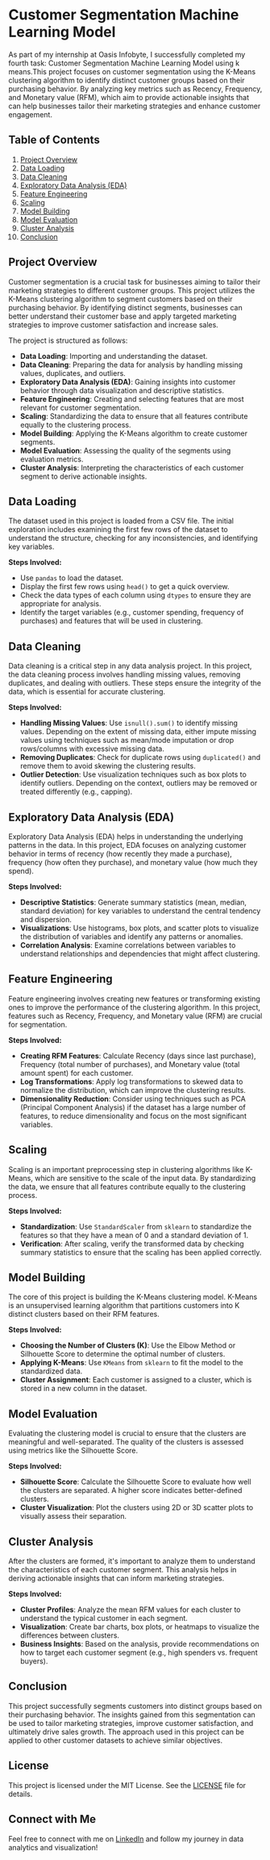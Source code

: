 # Customer Segmentation Machine Learning Model

As part of my internship at Oasis Infobyte, I successfully completed my fourth task: Customer Segmentation Machine Learning Model using k means.This project focuses on customer segmentation using the K-Means clustering algorithm to identify distinct customer groups based on their purchasing behavior. By analyzing key metrics such as Recency, Frequency, and Monetary value (RFM), which aim to provide actionable insights that can help businesses tailor their marketing strategies and enhance customer engagement.

## Table of Contents
1. [Project Overview](#project-overview)
2. [Data Loading](#data-loading)
3. [Data Cleaning](#data-cleaning)
4. [Exploratory Data Analysis (EDA)](#exploratory-data-analysis-eda)
5. [Feature Engineering](#feature-engineering)
6. [Scaling](#scaling)
7. [Model Building](#model-building)
8. [Model Evaluation](#model-evaluation)
9. [Cluster Analysis](#cluster-analysis)
10. [Conclusion](#conclusion)

## Project Overview
Customer segmentation is a crucial task for businesses aiming to tailor their marketing strategies to different customer groups. This project utilizes the K-Means clustering algorithm to segment customers based on their purchasing behavior. By identifying distinct segments, businesses can better understand their customer base and apply targeted marketing strategies to improve customer satisfaction and increase sales.

The project is structured as follows:
- **Data Loading**: Importing and understanding the dataset.
- **Data Cleaning**: Preparing the data for analysis by handling missing values, duplicates, and outliers.
- **Exploratory Data Analysis (EDA)**: Gaining insights into customer behavior through data visualization and descriptive statistics.
- **Feature Engineering**: Creating and selecting features that are most relevant for customer segmentation.
- **Scaling**: Standardizing the data to ensure that all features contribute equally to the clustering process.
- **Model Building**: Applying the K-Means algorithm to create customer segments.
- **Model Evaluation**: Assessing the quality of the segments using evaluation metrics.
- **Cluster Analysis**: Interpreting the characteristics of each customer segment to derive actionable insights.

## Data Loading
The dataset used in this project is loaded from a CSV file. The initial exploration includes examining the first few rows of the dataset to understand the structure, checking for any inconsistencies, and identifying key variables.

**Steps Involved:**
- Use `pandas` to load the dataset.
- Display the first few rows using `head()` to get a quick overview.
- Check the data types of each column using `dtypes` to ensure they are appropriate for analysis.
- Identify the target variables (e.g., customer spending, frequency of purchases) and features that will be used in clustering.

## Data Cleaning
Data cleaning is a critical step in any data analysis project. In this project, the data cleaning process involves handling missing values, removing duplicates, and dealing with outliers. These steps ensure the integrity of the data, which is essential for accurate clustering.

**Steps Involved:**
- **Handling Missing Values**: Use `isnull().sum()` to identify missing values. Depending on the extent of missing data, either impute missing values using techniques such as mean/mode imputation or drop rows/columns with excessive missing data.
- **Removing Duplicates**: Check for duplicate rows using `duplicated()` and remove them to avoid skewing the clustering results.
- **Outlier Detection**: Use visualization techniques such as box plots to identify outliers. Depending on the context, outliers may be removed or treated differently (e.g., capping).

## Exploratory Data Analysis (EDA)
Exploratory Data Analysis (EDA) helps in understanding the underlying patterns in the data. In this project, EDA focuses on analyzing customer behavior in terms of recency (how recently they made a purchase), frequency (how often they purchase), and monetary value (how much they spend). 

**Steps Involved:**
- **Descriptive Statistics**: Generate summary statistics (mean, median, standard deviation) for key variables to understand the central tendency and dispersion.
- **Visualizations**: Use histograms, box plots, and scatter plots to visualize the distribution of variables and identify any patterns or anomalies.
- **Correlation Analysis**: Examine correlations between variables to understand relationships and dependencies that might affect clustering.

## Feature Engineering
Feature engineering involves creating new features or transforming existing ones to improve the performance of the clustering algorithm. In this project, features such as Recency, Frequency, and Monetary value (RFM) are crucial for segmentation.

**Steps Involved:**
- **Creating RFM Features**: Calculate Recency (days since last purchase), Frequency (total number of purchases), and Monetary value (total amount spent) for each customer.
- **Log Transformations**: Apply log transformations to skewed data to normalize the distribution, which can improve the clustering results.
- **Dimensionality Reduction**: Consider using techniques such as PCA (Principal Component Analysis) if the dataset has a large number of features, to reduce dimensionality and focus on the most significant variables.

## Scaling
Scaling is an important preprocessing step in clustering algorithms like K-Means, which are sensitive to the scale of the input data. By standardizing the data, we ensure that all features contribute equally to the clustering process.

**Steps Involved:**
- **Standardization**: Use `StandardScaler` from `sklearn` to standardize the features so that they have a mean of 0 and a standard deviation of 1.
- **Verification**: After scaling, verify the transformed data by checking summary statistics to ensure that the scaling has been applied correctly.

## Model Building
The core of this project is building the K-Means clustering model. K-Means is an unsupervised learning algorithm that partitions customers into K distinct clusters based on their RFM features.

**Steps Involved:**
- **Choosing the Number of Clusters (K)**: Use the Elbow Method or Silhouette Score to determine the optimal number of clusters.
- **Applying K-Means**: Use `KMeans` from `sklearn` to fit the model to the standardized data.
- **Cluster Assignment**: Each customer is assigned to a cluster, which is stored in a new column in the dataset.

## Model Evaluation
Evaluating the clustering model is crucial to ensure that the clusters are meaningful and well-separated. The quality of the clusters is assessed using metrics like the Silhouette Score.

**Steps Involved:**
- **Silhouette Score**: Calculate the Silhouette Score to evaluate how well the clusters are separated. A higher score indicates better-defined clusters.
- **Cluster Visualization**: Plot the clusters using 2D or 3D scatter plots to visually assess their separation.

## Cluster Analysis
After the clusters are formed, it's important to analyze them to understand the characteristics of each customer segment. This analysis helps in deriving actionable insights that can inform marketing strategies.

**Steps Involved:**
- **Cluster Profiles**: Analyze the mean RFM values for each cluster to understand the typical customer in each segment.
- **Visualization**: Create bar charts, box plots, or heatmaps to visualize the differences between clusters.
- **Business Insights**: Based on the analysis, provide recommendations on how to target each customer segment (e.g., high spenders vs. frequent buyers).

## Conclusion
This project successfully segments customers into distinct groups based on their purchasing behavior. The insights gained from this segmentation can be used to tailor marketing strategies, improve customer satisfaction, and ultimately drive sales growth. The approach used in this project can be applied to other customer datasets to achieve similar objectives.

## License

This project is licensed under the MIT License. See the [LICENSE](LICENSE) file for details.

## Connect with Me

Feel free to connect with me on [LinkedIn](https://www.linkedin.com/in/shanttoosh-v-470484289/) and follow my journey in data analytics and visualization!


